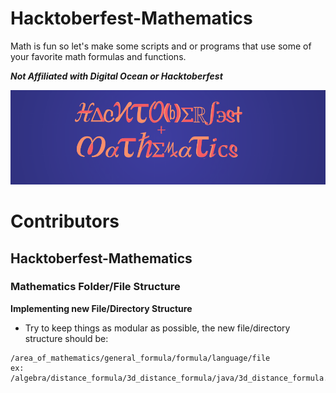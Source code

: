 # Hacktoberfest-Mathematics
Math is fun so let's make some scripts and or programs that use some of your favorite math formulas and functions.

***Not Affiliated with Digital Ocean or Hacktoberfest***

![Hacktoberfest](https://github.com/BaReinhard/Hacktoberfest-Mathematics/blob/webpage-build/src/Screenshot%202017-10-04%2009.35.48.png?raw=true)

# Contributors
## Hacktoberfest-Mathematics
### Mathematics Folder/File Structure
**Implementing new File/Directory Structure**
* Try to keep things as modular as possible, the new file/directory structure should be: 
```
/area_of_mathematics/general_formula/formula/language/file
ex: /algebra/distance_formula/3d_distance_formula/java/3d_distance_formula.java

```
